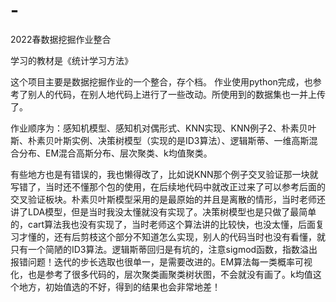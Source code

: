 # -
2022春数据挖掘作业整合

学习的教材是《统计学习方法》

这个项目主要是数据挖掘作业的一个整合，存个档。
作业使用python完成，也参考了别人的代码，在别人地代码上进行了一些改动。所使用到的数据集也一并上传了。

作业顺序为：感知机模型、感知机对偶形式、KNN实现、KNN例子2、朴素贝叶斯、朴素贝叶斯实例、决策树模型（实现的是ID3算法）、逻辑斯蒂、一维高斯混合分布、EM混合高斯分布、层次聚类、k均值聚类。

有些地方也是有错误的，我也懒得改了，比如说KNN那个例子交叉验证那一块就写错了，当时还不懂那个包的使用，在后续地代码中就改正过来了可以参考后面的交叉验证板块。朴素贝叶斯模型采用的是最原始的并且是离散的情形，当时老师还讲了LDA模型，但是当时我没太懂就没有实现了。决策树模型也是只做了最简单的，cart算法我也没有实现了，当时老师这个算法讲的比较快，也没太懂，后面复习才懂的，还有后剪枝这个部分不知道怎么实现，别人的代码当时也没有看懂，就只有一个简陋的ID3算法。逻辑斯蒂回归是有坑的，注意sigmod函数，指数溢出报错问题！迭代的步长选取也很单一，是需要改进的。EM算法每一类概率可视化，也是参考了很多代码的，层次聚类画聚类树状图，不会就没有画了。k均值这个地方，初始值选的不好，得到的结果也会非常地差！
